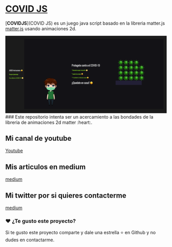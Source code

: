 <p align="center">
  <a href="#" target="_blank">
    <h1>COVID JS</h1>
  </a>
</p>

[**COVIDJS**](COVID JS) es un juego java script basado en la libreria matter.js <a href="https://brm.io/matter-js/" target="_blank">matter.js</a> usando animaciones 2d.

<img src="assets/demo.png" />
### Este repositorio intenta ser un acercamiento a las bondades de la libreria de animaciones 2d matter :heart:.



## Mi canal de youtube 

[Youtube](https://www.youtube.com/channel/UCQsrs_h91Q-baLx-n_rcdNg)

## Mis articulos en medium
[medium](https://devjaime.medium.com/)


## Mi twitter por si quieres contacterme
[medium](https://twitter.com/HsJhernandez)

### :heart: ¿Te gusto este proyecto?

Si te gusto este proyecto comparte y dale una estrella :star: en Github y no dudes en contactarme.







